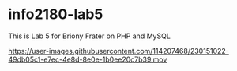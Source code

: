 # info2180-lab5

This is Lab 5 for Briony Frater on PHP and MySQL



https://user-images.githubusercontent.com/114207468/230151022-49db05c1-e7ec-4e8d-8e0e-1b0ee20c7b39.mov

